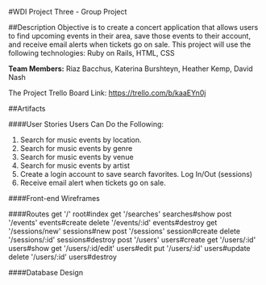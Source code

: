 #WDI Project Three - Group Project

##Description
Objective is to create a concert application that allows users to find upcoming events in their area, save those events to their account, and receive email alerts when tickets go on sale.  This project will use the following technologies:
Ruby on Rails, HTML, CSS

**Team Members:**
Riaz Bacchus, Katerina Burshteyn, Heather Kemp, David Nash

The Project Trello Board Link: https://trello.com/b/kaaEYn0j

##Artifacts

####User Stories
Users Can Do the Following:
1. Search for music events by location.
2. Search for music events by genre
3. Search for music events by venue
4. Search for music events by artist
5. Create a login account to save search favorites.
   Log In/Out (sessions)
6. Receive email alert when tickets go on sale.

####Front-end Wireframes


####Routes
get '/' root#index
get '/searches' searches#show
post '/events'  events#create
delete '/events/:id'  events#destroy
get '/sessions/new'  sessions#new
post '/sessions'  session#create
delete '/sessions/:id' sessions#destroy
post '/users'  users#create
get '/users/:id'  users#show
get '/users/:id/edit' users#edit
put '/users/:id'  users#update
delete '/users/:id'  users#destroy


####Database Design
